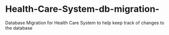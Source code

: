 # Health-Care-System-db-migration-
 Database Migration for Health Care System to help keep track of changes to the database
